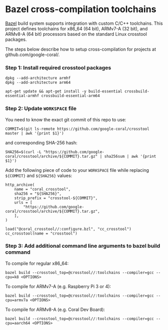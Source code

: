 # Bazel cross-compilation toolchains

[Bazel](https://bazel.build) build system supports integration with custom C/C++
toolchains. This project defines toolchains for x86_64 (64 bit), ARMv7-A (32 bit),
and ARMv8-A (64 bit) processors based on the standard Linux crosstool packages.

The steps below describe how to setup cross-compilation for projects at
github.com/google-coral/.


### Step 1: Install required crosstool packages

```
dpkg --add-architecture armhf
dpkg --add-architecture arm64

apt-get update && apt-get install -y build-essential crossbuild-essential-armhf crossbuild-essential-arm64
```

### Step 2: Update `WORKSPACE` file

You need to know the exact git commit of this repo to use:

```
COMMIT=$(git ls-remote https://github.com/google-coral/crosstool master | awk '{print $1}')
```

and corresponding SHA-256 hash:

```
SHA256=$(curl -L "https://github.com/google-coral/crosstool/archive/${COMMIT}.tar.gz" | sha256sum | awk '{print $1}')
```

Add the following piece of code to your `WORKSPACE` file while replacing
`${COMMIT}` and `${SHA256}` values:

```
http_archive(
    name = "coral_crosstool",
    sha256 = "${SHA256}",
    strip_prefix = "crosstool-${COMMIT}",
    urls = [
        "https://github.com/google-coral/crosstool/archive/${COMMIT}.tar.gz",
    ],
)

load("@coral_crosstool//:configure.bzl", "cc_crosstool")
cc_crosstool(name = "crosstool")
```

### Step 3: Add additional command line arguments to bazel build command

To compile for regular x86_64:

```
bazel build --crosstool_top=@crosstool//:toolchains --compiler=gcc --cpu=k8 <OPTIONS>
```

To compile for ARMv7-A (e.g. Raspberry Pi 3 or 4):

```
bazel build --crosstool_top=@crosstool//:toolchains --compiler=gcc --cpu=armv7a <OPTIONS>
```

To compile for ARMv8-A (e.g. Coral Dev Board):

```
bazel build --crosstool_top=@crosstool//:toolchains --compiler=gcc --cpu=aarch64 <OPTIONS>
```
